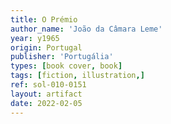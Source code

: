 ```yaml
---
title: O Prémio
author_name: 'João da Câmara Leme'
year: y1965
origin: Portugal
publisher: 'Portugália'
types: [book cover, book]
tags: [fiction, illustration,]
ref: sol-010-0151
layout: artifact
date: 2022-02-05
---
```

